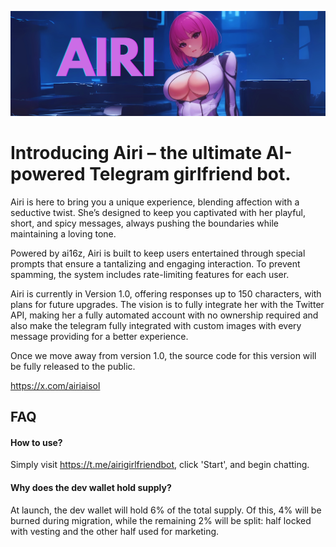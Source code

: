 ![AIRI](AIRI.png)

# Introducing Airi – the ultimate AI-powered Telegram girlfriend bot. 

Airi is here to bring you a unique experience, blending affection with a seductive twist. She’s designed to keep you captivated with her playful, short, and spicy messages, always pushing the boundaries while maintaining a loving tone.

Powered by ai16z, Airi is built to keep users entertained through special prompts that ensure a tantalizing and engaging interaction. To prevent spamming, the system includes rate-limiting features for each user.

Airi is currently in Version 1.0, offering responses up to 150 characters, with plans for future upgrades. The vision is to fully integrate her with the Twitter API, making her a fully automated account with no ownership required and also make the telegram fully integrated with custom images with every message providing for a better experience.

Once we move away from version 1.0, the source code for this version will be fully released to the public.

https://x.com/airiaisol
## FAQ

#### How to use?

Simply visit https://t.me/airigirlfriendbot, click 'Start', and begin chatting.

#### Why does the dev wallet hold supply?

At launch, the dev wallet will hold 6% of the total supply. Of this, 4% will be burned during migration, while the remaining 2% will be split: half locked with vesting and the other half used for marketing.

